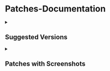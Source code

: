 # Patches-Documentation

<details><summary>

## Suggested Versions
</summary>

***Recommended application versions to patch for best compatibilty with patches.***

<details><summary>

#### YouTube - Versions
</summary>

```
18.25.40
```
```
18.24.37
```
```
18.23.36
```
```
18.22.37
```
```
18.21.35
```
```
18.20.39
```
</details>

<details><summary>
  
#### YouTube Music - Versions
</summary>

```
all
```
</details>

<details><summary>

#### Reddit - Versions
</summary>

```
2023.16.1
```
</details>

<details><summary>

#### MicroG - Versions
</summary>

```
all
```
</details></details>

<details><summary>

## Patches with Screenshots
</summary>

***List of patches with screenshots. You may need to scroll to view the complete table.***

<details><summary>

#### YouTube
</summary>

| Patch | Description | Related Screenshots |
|:--------:|:--------------:|:-----------------:|
| `add-splash-animation` | Adds splash animation, which was removed in YT v18.19.36+. This patch won't work with the `custom-branding-icon` patches. | [Screenshots](https://imgur.com/a/Ls6167p) |
| `bypass-ambient-mode-restrictions` | Allows ambient mode to be on while battery saver mode is enabled. | [Screenshots](https://imgur.com/a/qjNlGP3) |
| `change-homepage` | Defaults to subscription tab instead of home when the app opens. | [Screenshots](https://imgur.com/a/Xxeq0XD) |
| `custom-branding-icon-mmt` | Changes the app launcher icon to MMT. | [Screenshots](https://imgur.com/1h94NCw) |
| `custom-branding-icon-revancify-blue` | Changes the app launcher icon to Revancify Blue. | [Screenshots](https://imgur.com/EjJOlYq) |
| `custom-branding-icon-revancify-red` | Changes the app launcher icon to Revancify Red. | [Screenshots](https://imgur.com/BPgRMHt) |
| `custom-branding-youtube-name` | Rename the app to the name specified in the options.json file. (Default: ReVanced Extended) | [Screenshots](https://imgur.com/a/uYAWf65) |
| `custom-double-tap-length` | Add custom 'double-tap to seek' values that are specified in the options.json file. | [Screenshots](https://imgur.com/a/S1fyX9A) |
| `custom-package-name` | Uses the package name specified in the options.json file for the non-root build. | [Screenshots](https://imgur.com/a/DY0EMNI) |
| `custom-seekbar-color` | Change seekbar color in video player and video thumbnails. | [Screenshots](https://imgur.com/a/wUBZNdH) |
| `custom-video-speed` | Adds custom video speed options. | [Screenshots](https://imgur.com/a/7dE1QiH) |
| `default-video-quality` | Adds ability to set default video quality settings. | [Screenshots](https://imgur.com/a/hqY3SiN) |
| `default-video-speed` | Adds ability to set default video speed settings. | [Screenshots](https://imgur.com/a/x1YmkfG) |
| `disable-auto-captions` | Disables forced auto-captions. | [Screenshots](https://imgur.com/a/rYqTjk1) |
| `disable-haptic-feedback` | Adds options to disable haptic feedback. | [Screenshots](https://imgur.com/a/c0og6Ay) |
| `disable-hdr-video` | Disable HDR video. | [Screenshots](https://imgur.com/a/pbVp2g3) |
| `disable-landscape-mode` | Disable landscape mode when entering fullscreen. | [Screenshots](https://imgur.com/a/tJiXrmf) |
| `disable-quic-protocol` | Disable CronetEngine's QUIC protocol. | [Screenshots](https://imgur.com/a/CPNzSFq) |
| `disable-startup-shorts-player` | Disables Shorts from resuming when launching YouTube. | [Screenshots](https://imgur.com/a/GmsP5oK) |
| `enable-compact-controls-overlay` | Enables a compact control overlay in fullscreen. | [Screenshots](https://imgur.com/a/gVc4uMQ) |
| `enable-debug-logging` | Adds debugging options. | [Screenshots](https://imgur.com/a/7mNOSsa) |
| `enable-external-browser` | Opens URLs outside the app in an external browser. | [Screenshots](https://imgur.com/a/Nm2mvzd) |
| `enable-minimized-playback` | Enables picture-in-picture and background playback. | [Screenshots](https://imgur.com/a/ET3HcEx) |
| `enable-new-comment-popup-panels` | Enables a new type of comment popup panel in the Shorts player. | [Screenshots](https://imgur.com/a/0UZlccZ) |
| `enable-new-splash-animation` | Enables a new type of splash animation on Android 12+ devices. | [Screenshots](https://imgur.com/a/dtLaOYP) |
| `enable-new-thumbnail-preview` | Enables a new type of seek preview. | [Screenshots](https://imgur.com/a/lv2AxVP) |
| `enable-old-quality-layout` | Enables the original quality flyout menu. | [Screenshots](https://imgur.com/a/v7HyezL) |
| `enable-open-links-directly` | Skips over redirection URLs to external links. | [Screenshots](https://imgur.com/a/lMJqViC) |
| `enable-seekbar-tapping` | Enables tap-to-seek on the seekbar of the video player. | [Screenshots](https://imgur.com/a/PtA0tb3) |
| `enable-tablet-mini-player` | Enables the tablet mini-player layout. | [Screenshots](https://imgur.com/a/mLjsifI) |
| `enable-tablet-navigation-bar` | Enables the tablet navigation bar layout. | [Screenshots](https://imgur.com/a/KUi3w7f) |
| `enable-timestamps-speed` | Adds the current video speed in brackets next to the current time. | [Screenshots](https://imgur.com/a/QZoeBfT) |
| `enable-wide-search-bar` | Replaces the search icon with a wide search bar. This will hide the YouTube logo when active. | [Screenshots](https://imgur.com/a/wG3Mx3S) |
| `force-hide-player-button-background` | Remove the dark circle surrounding the pause/play button and the next and previous buttons/arrows. | [Screenshots](https://imgur.com/a/4nejeVc) |
| `force-opus-codec` | Forces the opus codec for audios. | [Screenshots](https://imgur.com/a/coCGCKS) |
| `force-premium-heading` | Forces the YouTube premium logo on the homepage. | [Screenshots](https://imgur.com/a/wcuugDV) |
| `force-vp9-codec` | Forces the VP9 codec for videos. | [Screenshots](https://imgur.com/a/Rl0u1Z4) |
| `header-switch` | Add switch to change the YouTube logo on the homepage. | [Screenshots](https://imgur.com/a/bPFJif1) |
| `hide-account-menu` | Allows you to hide account menu elements. | [Screenshots](https://imgur.com/a/MCvbnQu) |
| `hide-auto-player-popup-panels` | Hides automatic popup panels when opening a playlist/livestream. | [Screenshots](https://imgur.com/a/R3BHdAn) |
| `hide-autoplay-button` | Hides the autoplay toggle in the video player. | [Screenshots](https://imgur.com/a/9S3NUVx) |
| `hide-autoplay-preview` | Hides the autoplay preview container in fullscreen. | [Screenshots](https://imgur.com/a/OhxdFY9) |
| `hide-button-container` | Adds options to hide action buttons under a video (like, clip, remix, etc). | [Screenshots](https://imgur.com/a/pB2DkdJ) |
| `hide-captions-button` | Hides the captions button in the video player. | [Screenshots](https://imgur.com/a/iKc0ARk) |
| `hide-cast-button` | Hides the cast button in the video player. | [Screenshots](https://imgur.com/a/WNwI6Ve) |
| `hide-category-bar` | Hides the category bar at the top of feeds. | [Screenshots](https://imgur.com/a/P7H2Edn) |
| `hide-channel-avatar-section` | Hides the channel avatar section in the subscription tab. | [Screenshots](https://imgur.com/a/e0bU6sz) |
| `hide-channel-watermark` | Hides the creator watermarks on videos. | [Screenshots](https://imgur.com/a/Hlj6967) |
| `hide-collapse-button` | Hides the collapse button in the video player. | [Screenshots](https://imgur.com/a/bI1Fuoh) |
| `hide-comment-component` | Adds options to hide components related to comments. | [Screenshots](https://imgur.com/a/hTXpbSV) |
| `hide-crowdfunding-box` | Hides the crowdfunding box between the player and video description. | [Screenshots](https://imgur.com/a/WJlGhpq) |
| `hide-description-components` | Hides video description components. | [Screenshots](https://imgur.com/a/xhIJoD6) |
| `hide-double-tap-overlay-filter` | Prevents the screen from darkening when double-tapping. | [Screenshots](https://imgur.com/a/ualcmms) |
| `hide-email-address` | Hides the email address and handle in the account menu and switcher. | [Screenshots](https://imgur.com/a/MfWO2Rr) |
| `hide-endscreen-cards` | Hides the suggested video cards at the end of a video in fullscreen. | [Screenshots](https://imgur.com/a/50psTcB) |
| `hide-endscreen-overlay` | Hides endscreen overlay when swiping up while in fullscreen and at the end of videos. | [Screenshots](https://imgur.com/a/t8x32O6) |
| `hide-feed-flyout-panel` | Hides feed flyout panel components. | [Screenshots](https://imgur.com/a/nf1UPHc) |
| `hide-filmstrip-overlay` | Hides the filmstrip overlay when holding down on the seekbar. | [Screenshots](https://imgur.com/a/0f2sH10) |
| `hide-floating-microphone` | Hides the floating microphone button above the keyboard. | [Screenshots](https://imgur.com/a/PX54fRG) |
| `hide-fullscreen-panels` | Hides the video title and quick actions in fullscreen. And prevents the description, comments, live chat, and playlist panels from showing while in fullscreen. | [Screenshots](https://imgur.com/a/5e2Lxrx) |
| `hide-general-ads` | Removes ads in feeds and other areas. | [Screenshots](https://imgur.com/a/UfuiO7s) |
| `hide-info-cards` | Hides info-cards in videos. | [Screenshots](https://imgur.com/a/yKKXVDP) |
| `hide-layout-components` | Hides general layout components. | [Screenshots](https://imgur.com/a/5BP009b) |
| `hide-load-more-button` | Hides the button under videos that loads similar videos. | [Screenshots](https://imgur.com/a/jihDei9) |
| `hide-mix-playlists` | Hides mix playlists from the home feed and video player. | [Screenshots](https://imgur.com/a/hzpefwO) |
| `hide-music-button` | Hides the YouTube Music button in the video player. | [Screenshots](https://imgur.com/a/KYu3bMj) |
| `hide-navigation-buttons` | Adds options to hide or change navigation buttons. | [Screenshots](https://imgur.com/a/TEHIhKt) |
| `hide-navigation-label` | Hides the labels under the navigation buttons. | [Screenshots](https://imgur.com/a/TzHnK8l) |
| `hide-pip-notification` | Disable the PiP notification when you first launch PiP mode. | [Screenshots](https://imgur.com/a/ZEPIdOW) |
| `hide-player-button-background` | Remove the dark circle surrounding the pause/play button and the next and previous buttons/arrows. | [Screenshots](https://imgur.com/a/7l2ExDA) |
| `hide-player-flyout-panel` | Adds options to hide player flyout panel components. | [Screenshots](https://imgur.com/a/ZYc7wRe) |
| `hide-player-overlay-filter` | Prevent the player from darkening when you tap to reveal the player controls. | [Screenshots](https://imgur.com/a/U6bQxcM) |
| `hide-previous-next-button` | Hides the previous and next buttons from the player controls. | [Screenshots](https://imgur.com/a/WNp9p4t) |
| `hide-quick-actions` | Adds options to hide the quick action buttons beneath the seekbar while in fullscreen. | [Screenshots](https://imgur.com/a/PADAsaL) |
| `hide-seek-message` | Hides the 'Slide left or right to seek' message container. | [Screenshots](https://imgur.com/a/rQyBYg5) |
| `hide-seekbar` | Hides the seekbar in the video player and video thumbnails. | [Screenshots](https://imgur.com/a/qkVEocI) |
| `hide-shorts-component` | Adds options to hide Shorts in feeds and Shorts components. | [Screenshots](https://imgur.com/a/qbJO6yf) |
| `hide-snack-bar` | Hides snack bar popups. | [Screenshots](https://imgur.com/a/VBkD9LN) |
| `hide-speed-overlay` | Hides speed overlay when holding down in the player. | [Screenshots](https://imgur.com/a/mQ9uXn7) |
| `hide-suggested-actions` | Hides the suggested actions bar inside the player. | [Screenshots](https://imgur.com/a/CQ1gJS7) |
| `hide-suggestions-shelf` | Hides the suggestions shelves in feeds. | [Screenshots](https://imgur.com/a/mPOKZru) |
| `hide-time-stamp` | Hides timestamp in the video player. | [Screenshots](https://imgur.com/a/9TxGuEE) |
| `hide-tooltip-content` | Hides the tooltip box that appears on first install. | [Screenshots](https://imgur.com/a/OAZ30Z5) |
| `hide-trending-searches` | Hides trending searches in the search bar. | [Screenshots](https://imgur.com/a/1VjVi3A) |
| `hide-video-ads` | Removes ads in the video player. | [Screenshots](https://imgur.com/a/Shr7JuB) |
| `language-switch` | Adds language switch toggle. | [Screenshots](https://imgur.com/a/ERg1coh) |
| `layout-switch` | Adds the option to switch between tablet and phone layouts. | [Screenshots](https://imgur.com/a/16YQCJj) |
| `materialyou` | Applies the MaterialYou theme for Android 12+. | [Screenshots](https://imgur.com/a/CzspOyn) |
| `microg-support` | Allows the app to run without root using MicroG and under a different package name. | [Screenshots](https://imgur.com/a/HDh7OiC) |
| `optimize-resource` | Removes duplicate resources to reduce file size. | [Screenshots](https://imgur.com/a/n4KuROD) |
| `overlay-buttons` | Adds overlay buttons to the player (download, speed controls, amd copy link). | [Screenshots](https://imgur.com/a/U6JexYB) |
| `return-youtube-dislike` | Shows the dislike count of videos using the Return YouTube Dislike API. | [Screenshots](https://imgur.com/a/mWj0eoj) |
| `settings` | Applies mandatory patches to implement ReVanced settings into the application. | [Screenshots](https://imgur.com/a/qZJN1p0) |
| `sponsorblock` | Integrates SponsorBlock, which allows skipping undesired video segments, such as sponsored content. | [Screenshots](https://imgur.com/a/N7Z0CjM) |
| `spoof-app-version` | Adds the ability to trick YouTube into thinking you are using a different app version. Useful if you want the old YouTube UI. | [Screenshots](https://imgur.com/a/x5E6fF0) |
| `swipe-controls` | Adds volume and brightness swipe controls. | [Screenshots](https://imgur.com/a/76uY3A9) |
| `theme` | Change the app's theme to the values specified in options.json file (Default: Amoled black). | [Screenshots](https://imgur.com/a/4gsDQJS) |
| `translations` | Add Crowdin translations for YouTube. | [Screenshots](https://imgur.com/a/R7Q1k2h) |
</details>

<details><summary>

#### YouTube Music
</summary>

| Patch | Description | Related Screenshots |
|:--------:|:--------------:|:-----------------:|
| `amoled` | Applies an amoled black theme to flyout panels. | [Screenshots](https://imgur.com/a/PXnpWqK) |
| `background-play` | Enables background playback. | [Screenshots](https://imgur.com/a/gZki03j) |
| `bitrate-default-value` | Set the audio quality to 'Always High' when you first install the app. | [Screenshots](https://imgur.com/a/sL2k1m4) |
| `certificate-spoof` | Spoofs the YouTube Music certificate for Android Auto. | [Screenshots](https://imgur.com/a/wYqUq6J) |
| `custom-branding-icon-mmt` | Changes the app launcher icon to MMT. | [Screenshots](https://imgur.com/K96jJ52) |
| `custom-branding-icon-revancify-blue` | Changes the app launcher icon to Revancify Blue. | [Screenshots](https://imgur.com/1ijcyHr) |
| `custom-branding-icon-revancify-red` | Changes the app launcher icon to Revancify Red. | [Screenshots](https://imgur.com/wwUsmiW) |
| `custom-branding-music-name` | Rename the app to the name specified in the options.json file. | [Screenshots](https://imgur.com/a/ExSTD82) |
| `custom-package-name` | Uses the package name specified in the options.json file for the non-root build. | [Screenshots](https://imgur.com/a/99sBIlq) |
| `disable-auto-captions` | Disables forced auto captions. | [Screenshots](https://imgur.com/a/4PKAy9o) |
| `enable-black-navigation-bar` | Sets the navigation bar color to black. | [Screenshots](https://imgur.com/a/UK1YGZP) |
| `enable-color-match-player` | Matches the color of the mini player and the fullscreen player. | [Screenshots](https://imgur.com/a/F5mib6W) |
| `enable-compact-dialog` | Enable compact flyout on phone layouts. | [Screenshots](https://imgur.com/a/NstyglG) |
| `enable-custom-filter` | Adds a custom filter to hide specified layout components. | [Screenshots](https://imgur.com/a/U308EWB) |
| `enable-debug-logging` | Adds debugging options. | [Screenshots](https://imgur.com/a/sqPwaM7) |
| `enable-dismiss-queue` | Adds 'Dismiss queue' option to flyout menu. (YT Music v6.04.51+) | [Screenshots](https://imgur.com/a/12LYPAi) |
| `enable-force-minimized-player` | Keep player minimized even after switching tracks. | [Screenshots](https://imgur.com/a/lqAV44p) |
| `enable-force-shuffle` | Keeps shuffle enabled even after switching tracks. | [Screenshots](https://imgur.com/a/DWElbFu) |
| `enable-landscape-mode` | Enables entry into landscape mode by screen rotation on the phone. | [Screenshots](https://imgur.com/a/1ZUpMZg) |
| `enable-minimized-playback` | Enables minimized playback on Kids music. | [Screenshots](https://imgur.com/a/6uOVWJp) |
| `enable-new-layout` | Enables new player layouts. (YT Music v5.47.51+) | [Screenshots](https://imgur.com/a/LkvqOKO) |
| `enable-old-style-miniplayer` | Return the mini-player to old style. (for YT Music v5.55.53+) | [Screenshots](https://imgur.com/a/jH46Cvo) |
| `enable-opus-codec` | Enable opus codec when playing audio. | [Screenshots](https://imgur.com/a/uRdhxbI) |
| `enable-sleep-timer` | Adds a sleep timer option to flyout menu. | [Screenshots](https://imgur.com/a/cwEWZQi) |
| `enable-zen-mode` | Adds a grey tint to the video player to reduce eye strain. | [Screenshots](https://imgur.com/a/KX7jYRi) |
| `exclusive-audio-playback` | Enables the option to play music without video. | [Screenshots](https://imgur.com/a/WdZHw3M) |
| `hide-button-shelf` | Hides the category shelf from homepage and explorer. | [Screenshots](https://imgur.com/a/h0408Yl) |
| `hide-carousel-shelf` | Hides the carousel shelf from the homepage and explore tab. | [Screenshots](https://imgur.com/a/RkAIZkF) |
| `hide-cast-button` | Hides the cast button in the video player and mini-player. | [Screenshots](https://imgur.com/a/NRNKGQG) |
| `hide-category-bar` | Hides the music category bar at the top of the homepage. | [Screenshots](https://imgur.com/a/dCWHZmu) |
| `hide-get-premium` | Removes all "Get Premium" evidences from the avatar menu. | [Screenshots](https://imgur.com/a/xUfdCHx) |
| `hide-music-ads` | Hides ads before playing music. | [Screenshots](https://imgur.com/a/HCIlRvI) |
| `hide-navigation-label` | Hide navigation button labels. | [Screenshots](https://imgur.com/a/G9YE9kY) |
| `hide-new-playlist-button` | Hide the New Playlist button in the Library tab. | [Screenshots](https://imgur.com/a/RaANMid) |
| `hide-playlist-card` | Hides the suggested playlist card from the homepage. | [Screenshots](https://imgur.com/a/W6pxiuQ) |
| `hide-taste-builder` | Hides the 'Tell us which artists you like" card from homepage. | [Screenshots](https://imgur.com/a/vLXUsph) |
| `hide-upgrade-button` | Hides upgrade button from navigation bar and upgrade banner from the homepage. | [Screenshots](https://imgur.com/a/JMuhsrX) |
| `microg-support` | Allows the app to run without root using MicroG and under a different package name. | [Screenshots](https://imgur.com/a/HDh7OiC) |
| `optimize-resource` | Remove unnecessary resources to reduce file size. | [Missing]() |
| `remember-video-quality` | Remember the video quality whenever you change it. | [Screenshots](https://imgur.com/a/olwfVCf) |
| `settings` | Adds settings for ReVanced Extended to YouTube Music. | [Screenshots](https://imgur.com/a/prYgamZ) |
| `share-button-hook` | Adds the option to make the 'Share' button function as an external download button. | [Screenshots](https://imgur.com/a/HrtxSlV) |
| `spoof-app-version` | Spoof the YouTube Music client version. Allows Canadian users to bypass the Radio-only restriction. | [Screenshots](https://imgur.com/a/oJ1Y60L) |
| `translations` | Add Crowdin translations for YouTube Music. | [Screenshots](https://imgur.com/a/tVIibVh) |
</details>

<details><summary>

#### Reddit
</summary>

| Patch | Description | Related Screenshots |
|:--------:|:--------------:|:-----------------:|
| `disable-screenshot-popup` | Disables the popup that shows up when taking a screenshot. | [Screenshots](https://imgur.com/a/ccxzHAN) |
| `hide-ads` | Removes ads from Reddit. | [Screenshots](https://imgur.com/a/GEjAUeR) |
| `hide-create-button` | Hide create button at navigation bar. | [Screenshots](https://imgur.com/a/3Fcbqdf) |
| `hide-discover-button` | Hides the discover button from the navigation bar. | [Screenshots](https://imgur.com/a/pYT2oYn) |
| `open-links-directly` | Skips over redirection URLs to external links. | [Screenshots](https://imgur.com/a/0JCLGCl) |
| `open-links-externally` | Open links outside of the app directly in your browser. | [Screenshots](https://imgur.com/a/OV2x6hs) |
| `premium-icon-reddit` | Unlocks premium Reddit app icons. | [Screenshots](https://imgur.com/a/k9Uuebh) |
| `reddit-settings` | Adds ReVanced settings to Reddit. | [Screenshots](https://imgur.com/a/wYCkX7k) |
| `sanitize-sharing-links` | Removes (tracking) query parameters from the URLs when sharing links. | [Screenshots](https://imgur.com/a/cnNTs3d) |
</details>

<details><summary>

#### MicroG
</summary>

| 💊 Patch | 📜 Description | 🏹 Target Version |
|:--------:|:--------------:|:-----------------:|
| `custom-branding-microg-name` | Renames the app to the name specified in options.json file. | [Screenshots](https://imgur.com/a/crVABax) |
| `custom-branding-microg-revancify-blue` | Changes the app launcher icon to Revancify Blue. | [Screenshots](/assets/microg/custom-branding-icon-revancify-blue/) |
| `custom-branding-microg-revancify-red` | Changes the app launcher icon to Revancify Red. | [Screenshots](https://imgur.com/DH5OfGs) |
| `hide-icon-from-launcher` | Hides the app icon from the launcher. | [Screenshots](https://imgur.com/a/vNaz55n) |
</details>

